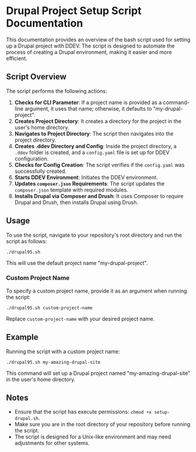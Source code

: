 
# Drupal Project Setup Script Documentation

This documentation provides an overview of the bash script used for setting up a Drupal project with DDEV. The script is designed to automate the process of creating a Drupal environment, making it easier and more efficient.

## Script Overview

The script performs the following actions:

1. **Checks for CLI Parameter**: If a project name is provided as a command-line argument, it uses that name; otherwise, it defaults to "my-drupal-project".
2. **Creates Project Directory**: It creates a directory for the project in the user's home directory.
3. **Navigates to Project Directory**: The script then navigates into the project directory.
4. **Creates .ddev Directory and Config**: Inside the project directory, a `.ddev` folder is created, and a `config.yaml` file is set up for DDEV configuration.
5. **Checks for Config Creation**: The script verifies if the `config.yaml` was successfully created.
6. **Starts DDEV Environment**: Initiates the DDEV environment.
7. **Updates `composer.json` Requirements**: The script updates the `composer.json` template with required modules.
8. **Installs Drupal via Composer and Drush**: It uses Composer to require Drupal and Drush, then installs Drupal using Drush.

## Usage

To use the script, navigate to your repository's root directory and run the script as follows:

```
./drupal95.sh
```

This will use the default project name "my-drupal-project". 

### Custom Project Name

To specify a custom project name, provide it as an argument when running the script:

```
./drupal95.sh custom-project-name
```

Replace `custom-project-name` with your desired project name.

## Example

Running the script with a custom project name:

```
./drupal95.sh my-amazing-drupal-site
```

This command will set up a Drupal project named "my-amazing-drupal-site" in the user's home directory.

## Notes

- Ensure that the script has execute permissions: `chmod +x setup-drupal.sh`.
- Make sure you are in the root directory of your repository before running the script.
- The script is designed for a Unix-like environment and may need adjustments for other systems.
